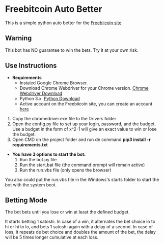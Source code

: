 # Freebitcoin Auto Better

  This is a simple python auto better for the [Freebiicoin site](https://freebitco.in/?r=8521028)

## Warning 
  This bot has NO guarantee to win the bets. Try it at your own risk.

## Use Instructions

  * **Requirements**
    - Instaled Google Chrome Browser.
    - Download Chrome Webdriver for your Chrome version. [Chrome Webdriver Download](https://chromedriver.chromium.org/downloads)
    - Python 3.x. [Python Download](https://www.python.org/downloads/)
    - Active account on the Freebiicoin site, you can create an account [here](https://freebitco.in/?r=8521028)
  
  1. Copy the chromedriver.exe file to the Drivers folder
  2. Open the config.py file to set up your login, password, and the budget. Use a budget in the form of x^2-1 will give an exact value to win or lose the budget.
  3. Open CMD on the project folder and run de command **pip3 install -r requirements.txt**  

  * **You have 3 options to start the bot:**
    1. Run the bot.py file
    2. Run the start.bat file (the command prompt will remain active)
    3. Run the run.vbs file (only opens the browser)
  
  You also could put the run.vbs file in the Windows's starts folder to start the bot with the system boot.
  
## Betting Mode

  The bot bets until you lose or win at least the defined budget.

  It starts betting 1 satoshi.
  In case of a win, it alternates the bet choice lo to hi or hi to lo, and bets 1 satoshi again with a delay of a second.
  In case of loss, it repeats de bet choice and doubles the amount of the bet, the delay will be 5 times longer cumulative at each loss.

